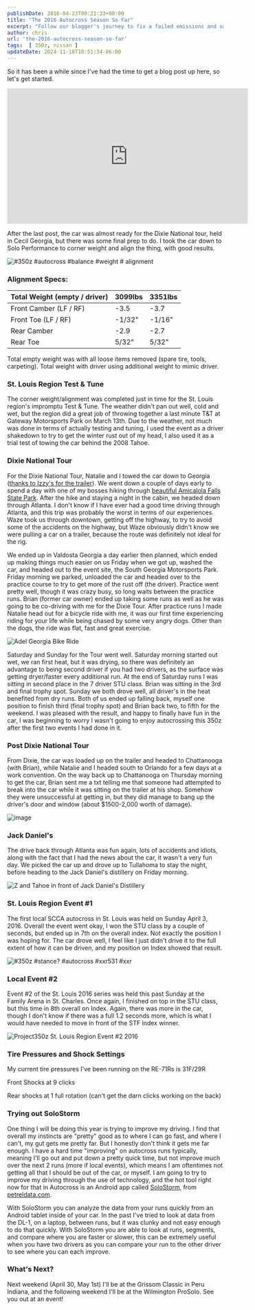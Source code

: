 ```yaml
---
publishDate: 2016-04-23T00:21:33+00:00
title: "The 2016 Autocross Season So Far"
excerpt: "Follow our blogger's journey to fix a failed emissions and safety test on his car, from finding leaks to tackling repairs and passing the retest."
author: chris
url: 'the-2016-autocross-season-so-far'
tags:  [ 350z, nissan ] 
updateDate: 2024-11-18T10:51:34-06:00
---
```


So it has been a while since I've had the time to get a blog post up here, so let's get started.

<iframe width="560" height="315" src="https://www.youtube.com/embed/gH1Iwcm0suc?si=hbYoiC2vHXOHqglM" title="YouTube video player" frameborder="0" allow="accelerometer; autoplay; clipboard-write; encrypted-media; gyroscope; picture-in-picture; web-share" referrerpolicy="strict-origin-when-cross-origin" allowfullscreen></iframe>

After the last post, the car was almost ready for the Dixie National tour, held in Cecil Georgia, but there was some final prep to do. I took the car down to Solo Performance to corner weight and align the thing, with good results.

![#350z #autocross #balance #weight # alignment](https://farm2.staticflickr.com/1621/24969652024_924a29b86a.jpg)

### Alignment Specs:

| Total Weight (empty / driver) | 3099lbs | 3351lbs |
|-------------------------------|---------|---------|
| Front Camber (LF / RF)        | -3.5    | -3.7    |
| Front Toe (LF / RF)           | -1/32"  | -1/16"  |
| Rear Camber                   | -2.9    | -2.7    |
| Rear Toe                      | 5/32"   | 5/32"   |

Total empty weight was with all loose items removed (spare tire, tools, carpeting). Total weight with driver using additional weight to mimic driver.

### St. Louis Region Test & Tune

The corner weight/alignment was completed just in time for the St. Louis region's impromptu Test & Tune. The weather didn't pan out well, cold and wet, but the region did a great job of throwing together a last minute T&T at Gateway Motorsports Park on March 13th. Due to the weather, not much was done in terms of actually testing and tuning, I used the event as a driver shakedown to try to get the winter rust out of my head, I also used it as a trial test of towing the car behind the 2008 Tahoe.

### Dixie National Tour

For the Dixie National Tour, Natalie and I towed the car down to Georgia ([thanks to Izzy's for the trailer](https://izzyscustomcages.com/)). We went down a couple of days early to spend a day with one of my bosses hiking through [beautiful Amicalola Falls State Park](https://www.facebook.com/photo.php?fbid=10154059936489703&set=a.230948829702.168653.685999702&type=3&permPage=1). After the hike and staying a night in the cabin, we headed down through Atlanta. I don't know if I have ever had a good time driving through Atlanta, and this trip was probably the worst in terms of our experiences. Waze took us through downtown, getting off the highway, to try to avoid some of the accidents on the highway, but Waze obviously didn't know we were pulling a car on a trailer, because the route was definitely not ideal for the rig.

We ended up in Valdosta Georgia a day earlier then planned, which ended up making things much easier on us Friday when we got up, washed the car, and headed out to the event site, the South Georgia Motorsports Park. Friday morning we parked, unloaded the car and headed over to the practice course to try to get more of the rust off (the driver). Practice went pretty well, though it was crazy busy, so long waits between the practice runs. Brian (former car owner) ended up taking some runs as well as he was going to be co-driving with me for the Dixie Tour. After practice runs I made Natalie head out for a bicycle ride with me, it was our first time experiencing riding for your life while being chased by some very angry dogs. Other than the dogs, the ride was flat, fast and great exercise.

![Adel Georgia Bike Ride](https://farm2.staticflickr.com/1612/25618888060_455e4e775e.jpg)

Saturday and Sunday for the Tour went well. Saturday morning started out wet, we ran first heat, but it was drying, so there was definitely an advantage to being second driver if you had two drivers, as the surface was getting dryer/faster every additional run. At the end of Saturday runs I was sitting in second place in the 7 driver STU class. Brian was sitting in the 3rd and final trophy spot. Sunday we both drove well, all driver's in the heat benefited from dry runs. Both of us ended up falling back, myself one position to finish third (final trophy spot) and Brian back two, to fifth for the weekend. I was pleased with the result, and happy to finally have fun in the car, I was beginning to worry I wasn't going to enjoy autocrossing this 350z after the first two events I had done in it.

### Post Dixie National Tour

From Dixie, the car was loaded up on the trailer and headed to Chattanooga (with Brian), while Natalie and I headed south to Orlando for a few days at a work convention. On the way back up to Chattanooga on Thursday morning to get the car, Brian sent me a txt telling me that someone had attempted to break into the car while it was sitting on the trailer at his shop. Somehow they were unsuccessful at getting in, but they did manage to bang up the driver's door and window (about $1500-2,000 worth of damage).

![image](/assets/images/PublishThumbnails/Open-Live-Writer/The-2016-Autocross-Season-So-Far_137CF/image_thumb.png)

### Jack Daniel's

The drive back through Atlanta was fun again, lots of accidents and idiots, along with the fact that I had the news about the car, it wasn't a very fun day. We picked the car up and drove up to Tullahoma to stay the night, before heading to the Jack Daniel's distillery on Friday morning.

![Z and Tahoe in front of Jack Daniel's Distillery](https://farm2.staticflickr.com/1606/25478119274_3d45a0ae4e_z.jpg)

### St. Louis Region Event #1

The first local SCCA autocross in St. Louis was held on Sunday April 3, 2016. Overall the event went okay, I won the STU class by a couple of seconds, but ended up in 7th on the overall index. Not exactly the position I was hoping for. The car drove well, I feel like I just didn't drive it to the full extent of how it can be driven, and my position on Index showed that result.

![#350z #stance? #autocross #xxr531 #xxr](https://farm2.staticflickr.com/1599/26118221982_11d283c294.jpg)

### Local Event #2

Event #2 of the St. Louis 2016 series was held this past Sunday at the Family Arena in St. Charles. Once again, I finished on top in the STU class, but this time in 8th overall on Index. Again, there was more in the car, though I don't know if there was a full 1.2 seconds more, which is what I would have needed to move in front of the STF index winner.

![Project350z St. Louis Region Event #2 2016](https://farm2.staticflickr.com/1465/25889693624_bc6c57ccd1_z.jpg)

### Tire Pressures and Shock Settings

My current tire pressures I've been running on the RE-71Rs is 31F/29R

Front Shocks at 9 clicks

Rear shocks at 1 full rotation (can't get the darn clicks working on the back)

### Trying out SoloStorm

One thing I will be doing this year is trying to improve my driving. I find that overall my instincts are "pretty" good as to where I can go fast, and where I can't, my gut gets me pretty far. But I honestly don't think it gets me far enough. I have a hard time "improving" on autocross runs typically, meaning I'll go out and put down a pretty quick time, but not improve much over the next 2 runs (more if local events), which means I am oftentimes not getting all that I should be out of the car, or myself. I am going to try to improve my driving through the use of technology, and the hot tool right now for that in Autocross is an Android app called [SoloStorm](https://www.petreldata.com/product/solostorm-gps-obd-ii-and-video-logger-for-android-v2-2/), from [petreldata.com](https://www.petreldata.com/).

With SoloStorm you can analyze the data from your runs quickly from an Android tablet inside of your car. In the past I've tried to look at data from the DL-1, on a laptop, between runs, but it was clunky and not easy enough to do that quickly. With SoloStorm you are able to look at runs, segments, and compare where you are faster or slower, this can be extremely useful when you have two drivers as you can compare your run to the other driver to see where you can each improve.

### What's Next?

Next weekend (April 30, May 1st) I'll be at the Grissom Classic in Peru Indiana, and the following weekend I'll be at the Wilmington ProSolo. See you out at an event!
